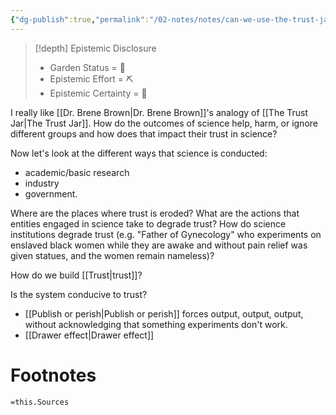 ```yaml
---
{"dg-publish":true,"permalink":"/02-notes/notes/can-we-use-the-trust-jar-metaphor-to-conceptualize-public-trust-in-science/","tags":["Note","✨"],"created":"2024-01-07T19:27:11.455-04:00","updated":"2024-07-03T12:38:10.064-03:00"}
---
```


>[!depth] Epistemic Disclosure
>- Garden Status =  🫘
>- Epistemic Effort =  ⛏️
>- Epistemic Certainty =  🥽

I really like [[Dr. Brene Brown\|Dr. Brene Brown]]'s analogy of [[The Trust Jar\|The Trust Jar]]. How do the outcomes of science help, harm, or ignore different groups and how does that impact their trust in science?

Now let's look at the different ways that science is conducted: 
- academic/basic research
- industry
- government. 

Where are the places where trust is eroded? What are the actions that entities engaged in science take to degrade trust? How do science institutions degrade trust (e.g. "Father of Gynecology" who experiments on enslaved black women while they are awake and without pain relief was given statues, and the women remain nameless)? 

How do we build [[Trust\|trust]]? 

Is the system conducive to trust? 
- [[Publish or perish\|Publish or perish]] forces output, output, output, without acknowledging that something experiments don't work. 
- [[Drawer effect\|Drawer effect]]



# Footnotes
`=this.Sources`